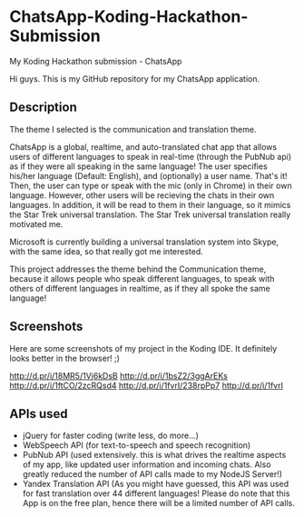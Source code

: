 ChatsApp-Koding-Hackathon-Submission
====================================

My Koding Hackathon submission - ChatsApp

Hi guys. This is my GitHub repository for my ChatsApp application.

## Description
The theme I selected is the communication and translation theme.

ChatsApp is a global, realtime, and auto-translated chat app that allows users of different languages to speak in real-time (through the PubNub api) as if they were all speaking in the same language! 
The user specifies his/her language (Default: English), and (optionally) a user name. That's it! Then, the user can type or speak with the mic (only in Chrome) in their own language. However, other users will be recieving the chats in their own languages.
In addition, it will be read to them in their language, so it mimics the Star Trek universal translation. The Star Trek universal translation really motivated me.

Microsoft is currently building a universal translation system into Skype, with the same idea, so that really got me interested.

This project addresses the theme behind the Communication theme, because it allows people who speak different languages, to speak with others of different languages in realtime, as if they all spoke the same language!

## Screenshots

Here are some screenshots of my project in the Koding IDE. It definitely looks better in the browser!  ;)

http://d.pr/i/18MR5/1Vj6kDsB
http://d.pr/i/1bsZ2/3ggArEKs
http://d.pr/i/1ftCO/2zcRQsd4
http://d.pr/i/1fvrI/238rpPp7
http://d.pr/i/1fvrI

## APIs used

- jQuery for faster coding (write less, do more...)
- WebSpeech API (for text-to-speech and speech recognition)
- PubNub API (used extensively. this is what drives the realtime aspects of my app, like updated user information and incoming chats. Also greatly reduced the number of API calls made to my NodeJS Server!)
- Yandex Translation API (As you might have guessed, this API was used for fast translation over 44 different languages! Please do note that this App is on the free plan, hence there will be a limited number of API calls.


